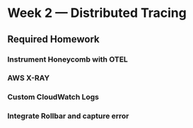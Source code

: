 # Week 2 — Distributed Tracing

## Required Homework
### Instrument Honeycomb with OTEL

### AWS X-RAY

### Custom CloudWatch Logs

### Integrate Rollbar and capture error
